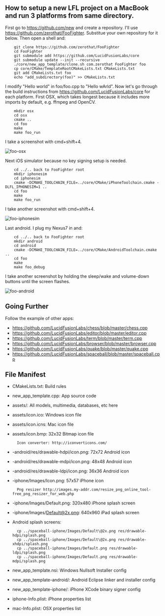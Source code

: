## How to setup a new LFL project on a MacBook and run 3 platforms from same directory.

First go to https://github.com/new and create a repository. 
I'll use https://github.com/zerothat/FooFighter.  Substitue your own repository for it below.
Then open a shell and:

        git clone https://github.com/zerothat/FooFighter
        cd FooFighter
        git submodule add https://github.com/LucidFusionLabs/core
        git submodule update --init --recursive
        ./core/new_app_template/clone.sh com.zerothat FooFighter foo
        cp core/CMake/TemplateRootCMakeLists.txt CMakeLists.txt
        git add CMakeLists.txt foo
        echo "add_subdirectory(foo)" >> CMakeLists.txt

I modify "Hello world" in foo/foo.cpp to "Hello wArld".
Now let's go through the build instructions from https://github.com/LucidFusionLabs/core for each platform.
First OSX, which takes longest because it includes more imports by default, e.g. ffmpeg and OpenCV.

        mkdir osx
        cd osx
        cmake ..
        cd foo
        make
        make foo_run

I take a screenshot with cmd+shift+4.

![foo-osx](../www/lfl/foo-osx.png)

Next iOS simulator because no key signing setup is needed.

        cd ../.. back to FooFighter root
        mkdir iphonesim
        cd iphonesim
        cmake -DCMAKE_TOOLCHAIN_FILE=../core/CMake/iPhoneToolchain.cmake -DLFL_IPHONESIM=1 ..
        cd foo
        make
        make foo_run

I take another screenshot with cmd+shift+4.

![foo-iphonesim](../www/lfl/foo-iphonesim.png)

Last android.  I plug my Nexus7 in and:

        cd ../.. back to FooFighter root
        mkdir android
        cd android
        cmake -DCMAKE_TOOLCHAIN_FILE=../core/CMake/AndroidToolchain.cmake ..
        cd foo
        make
        make foo_debug

I take another screenshot by holding the sleep/wake and volume-down buttons until the screen flashes.

![foo-android](../www/lfl/foo-android.png)

## Going Further

Follow the example of other apps:

* https://github.com/LucidFusionLabs/chess/blob/master/chess.cpp
* https://github.com/LucidFusionLabs/editor/blob/master/editor.cpp
* https://github.com/LucidFusionLabs/term/blob/master/term.cpp
* https://github.com/LucidFusionLabs/browser/blob/master/browser.cpp
* https://github.com/LucidFusionLabs/quake/blob/master/quake.cpp
* https://github.com/LucidFusionLabs/spaceball/blob/master/spaceball.cpp

## File Manifest

* CMakeLists.txt:                        Build rules
* new_app_template.cpp:                  App source code
* assets/:                               All models, multimedia, databases, etc here  
* assets/icon.ico:                       Windows icon file
* assets/icon.icns:                      Mac icon file
* assets/icon.bmp:                       32x32 Bitmap icon file

        Icon converter: http://iconverticons.com/

* -android/res/drawable-hdpi/icon.png:   72x72 Android icon
* -android/res/drawable-mdpi/icon.png:   48x48 Android icon
* -android/res/drawable-ldpi/icon.png:   36x36 Android icon
* -iphone/Images/Icon.png:               57x57 iPhone icon

        Png resizer http://images.my-addr.com/resize_png_online_tool-free_png_resizer_for_web.php

* -iphone/Images/Default.png:            320x480 iPhone splash screen
* -iphone/Images/Default@2x.png:         640x960 iPad splash screen
* Android splash screens:

        cp ../spaceball-iphone/Images/Default\@2x.png res/drawable-hdpi/splash.png
        cp ../spaceball-iphone/Images/Default\@2x.png res/drawable-xhdpi/splash.png
        cp ../spaceball-iphone/Images/Default.png res/drawable-ldpi/splash.png
        cp ../spaceball-iphone/Images/Default.png res/drawable-mdpi/splash.png

* new_app_template.nsi:                  Windows Nullsoft Installer config
* new_app_template-android/:             Android Eclipse linker and installer config
* new_app_template-iphone/:              iPhone XCode binary signer config

* iphone-Info.plist:                     iPhone properties list
* mac-Info.plist:                        OSX properties list
